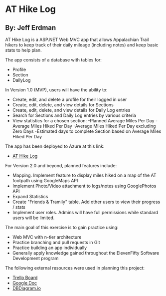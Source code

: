 # AT Hike Log
## By: Jeff Erdman

AT Hike Log is a ASP.NET Web MVC app that allows Appalachian Trail hikers to keep track of their daily mileage (including notes) and keep basic stats to help plan.

The app consists of a database with tables for:
- Profile
- Section
- DailyLog


In Version 1.0 (MVP), users will have the ability to:
- Create, edit, and delete a profile for their logged in user
- Create, edit, delete, and view details for Sections
- Create, edit, delete, and view details for Daily Log entries
- Search for Sections and Daily Log entries by various criteria
- View statistics for a chosen section:
    -Planned Average Miles Per Day
    -Average Miles Hiked Per Day
    -Average Miles Hiked Per Day excluding Zero Days
    -Estimated days to complete Section based on Average Miles Hiked Per Day

The app has been deployed to Azure at this link:
- [AT Hike Log](https://hikelogwebmvc.azurewebsites.net)

For Version 2.0 and beyond, planned features include:
- Mapping.  Implement feature to display miles hiked on a map of the AT footpath using GoogleMaps API
- Implement Photo/Video attachment to logs/notes using GooglePhotos API
- Expand Statistics
- Create "Friends & Tramily" table.  Add other users to view their progress / stats
- Implement user roles.  Admins will have full permissions while standard users will be limited.



The main goal of this exercise is to gain practice using:
- Web MVC with n-tier architecture
- Practice branching and pull requests in Git
- Practice building an app individually
- Generally apply knowledge gained throughout the ElevenFifty Software Development program

The following external resources were used in planning this project:
- [Trello Board](https://trello.com/b/rWJj8JsR/at-hike-log-agile-ticket-system)
- [Google Doc](https://docs.google.com/document/d/1dB5GzbSkNkMl5lUTypUcJDO9YdZ9-P-F4LhSeWWPLEI/edit?usp=sharing)
- [DBDiagram.io](https://dbdiagram.io/d/620d0564485e433543c1fd1a)

